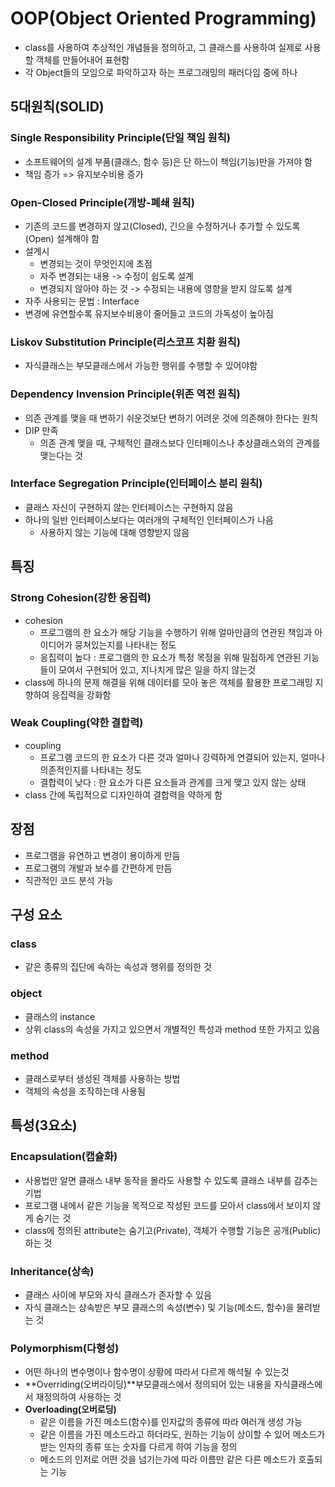 # OOP(Object Oriented Programming)

* class를 사용하여 추상적인 개념들을 정의하고, 그 클래스를 사용하여 실제로 사용할 객체를 만들어내어 표현함
* 각 Object들의 모임으로 파악하고자 하는 프로그래밍의 패러다임 중에 하나

## 5대원칙(SOLID)

### Single Responsibility Principle(단일 책임 원칙)

* 소프트웨어의 설계 부품(클래스, 함수 등)은 단 하느이 책임(기능)만을 가져야 함
* 책임 증가 => 유지보수비용 증가

### Open-Closed Principle(개방-폐쇄 원칙)

* 기존의 코드를 변경하지 않고(Closed), 긴으을 수정하거나 추가할 수 있도록(Open) 설계해야 함
* 설계시
  * 변경되는 것이 무엇인지에 초점
  * 자주 변경되는 내용 -> 수정이 쉽도록 설계
  * 변경되지 않아야 하는 것 -> 수정되는 내용에 영향을 받지 않도록 설계
* 자주 사용되는 문법 : Interface
* 변경에 유연할수록 유지보수비용이 줄어들고 코드의 가독성이 높아짐

### Liskov Substitution Principle(리스코프 치환 원칙)

* 자식클래스는 부모클래스에서 가능한 행위를 수행할 수 있어야함

### Dependency Invension Principle(위존 역전 원칙)

* 의존 관계를 맺을 때 변하기 쉬운것보단 변하기 어려운 것에 의존해야 한다는 원칙
* DIP 만족
  * 의존 관계 맺을 때, 구체적인 클래스보다 인터페이스나 추상클래스와의 관계를 맺는다는 것

### Interface Segregation Principle(인터페이스 분리 원칙)

* 클래스 자신이 구현하지 않는 인터페이스는 구현하지 않음
* 하나의 일반 인터페이스보다는 여러개의 구체적인 인터페이스가 나음
  * 사용하지 않는 기능에 대해 영향받지 않음

## 특징

### Strong Cohesion(강한 응집력)

* cohesion
  * 프로그램의 한 요소가 해당 기능을 수행하기 위해 얼마만큼의 연관된 책임과 아이디어가 뭉쳐있는지를 나타내는 정도
  * 응집력이 높다 : 프로그램의 한 요소가 특정 목정을 위해 밀접하게 연관된 기능들이 모여서 구현되어 있고, 지나치게 많은 일을 하지 않는것
* class에 하나의 문제 해결을 위해 데이터를 모아 놓은 객체를 활용한 프로그래밍 지향하여 응집력을 강화함

### Weak Coupling(약한 결합력)

* coupling
  * 프로그램 코드의 한 요소가 다른 것과 얼마나 강력하게 연결되어 있는지, 얼마나 의존적인지를 나타내는 정도
  * 결합력이 낮다 : 한 요소가 다른 요소들과 관계를 크게 맺고 있지 않는 상태
* class 간에 독립적으로 디자인하여 결합력을 약하게 함

## 장점

* 프로그램을 유연하고 변경이 용이하게 만듬
* 프로그램의 개발과 보수를 간편하게 만듬
* 직관적인 코드 분석 가능

## 구성 요소

### class

* 같은 종류의 집단에  속하는 속성과 행위를 정의한 것

### object

* 클래스의 instance
* 상위 class의 속성을 가지고 있으면서 개별적인 특성과 method 또한 가지고 있음

### method

* 클래스로부터 생성된 객체를 사용하는 방법
* 객체의 속성을 조작하는데 사용됨

## 특성(3요소)

### Encapsulation(캡슐화)

* 사용법만 알면 클래스 내부 동작을 몰라도 사용할 수 있도록 클래스 내부를 감추는 기법
* 프로그램 내에서 같은 기능을 목적으로 작성된 코드를 모아서 class에서 보이지 않게 숨기는 것
* class에 정의된 attribute는 숨기고(Private), 객체가 수행할 기능은 공개(Public)하는 것

### Inheritance(상속)

* 클래스 사이에 부모와 자식 클래스가 존자할 수 있음
* 자식 클래스는 상속받은 부모 클래스의 속성(변수) 및 기능(메소드, 함수)을 물려받는 것

### Polymorphism(다형성)

* 어떤 하나의 변수명이나 함수명이 상황에 따라서 다르게 해석될 수 있는것
* **Overriding(오버라이딩)**부모클래스에서 정의되어 있는 내용을 자식클래스에서 재정의하여 사용하는 것
* **Overloading(오버로딩)** 
  * 같은 이름을 가진 메소드(함수)를 인자값의 종류에 따라 여러개 생성 가능
  * 같은 이름을 가진 메소드라고 하더라도, 원하는 기능이 상이할 수 있어 메소드가 받는 인자의 종류 또는 숫자를 다르게 하여 기능을 정의
  * 메소드의 인저로 어떤 것을 넘기는가에 따라 이름만 같은 다른 메소드가 호출되는 기능
